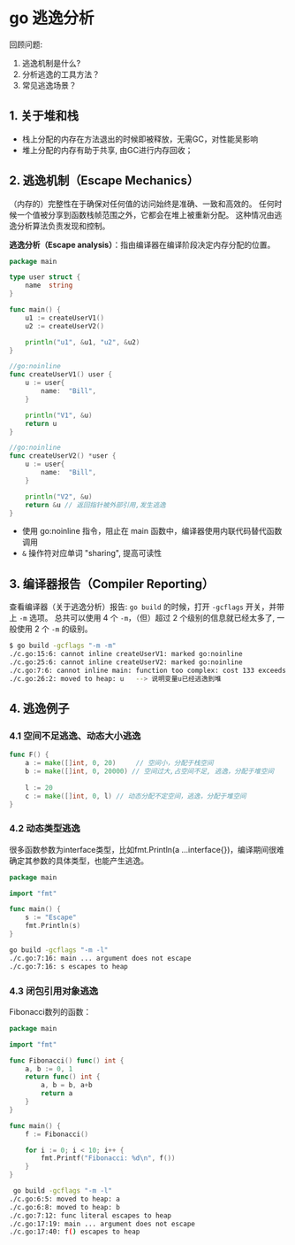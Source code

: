 <!---
markmeta_author: wongoo
markmeta_date: 2020-01-03
markmeta_title: Go 逃逸分析
markmeta_categories: 编程语言
markmeta_tags: golang,escape
-->

# go 逃逸分析

回顾问题:
1. 逃逸机制是什么?
2. 分析逃逸的工具方法？
3. 常见逃逸场景？



## 1. 关于堆和栈

- 栈上分配的内存在方法退出的时候即被释放，无需GC，对性能吴影响
- 堆上分配的内存有助于共享, 由GC进行内存回收；

## 2. 逃逸机制（Escape Mechanics）

（内存的）完整性在于确保对任何值的访问始终是准确、一致和高效的。
任何时候一个值被分享到函数栈帧范围之外，它都会在堆上被重新分配。
这种情况由逃逸分析算法负责发现和控制。

**逃逸分析（Escape analysis）**：指由编译器在编译阶段决定内存分配的位置。

```go
package main

type user struct {
    name  string
}

func main() {
    u1 := createUserV1()
    u2 := createUserV2()

    println("u1", &u1, "u2", &u2)
}

//go:noinline
func createUserV1() user {
    u := user{
        name:  "Bill",
    }

    println("V1", &u)
    return u
}

//go:noinline
func createUserV2() *user {
    u := user{
        name:  "Bill",
    }

    println("V2", &u)
    return &u // 返回指针被外部引用,发生逃逸
}
```

- 使用 go:noinline 指令，阻止在 main 函数中，编译器使用内联代码替代函数调用
- `&` 操作符对应单词 "sharing", 提高可读性


## 3. 编译器报告（Compiler Reporting）

查看编译器（关于逃逸分析）报告: `go build` 的时候，打开 `-gcflags` 开关，并带上 `-m` 选项。
总共可以使用 4 个 `-m`，（但）超过 2 个级别的信息就已经太多了, 一般使用 2 个 `-m` 的级别。

```bash
$ go build -gcflags "-m -m"
./c.go:15:6: cannot inline createUserV1: marked go:noinline
./c.go:25:6: cannot inline createUserV2: marked go:noinline
./c.go:7:6: cannot inline main: function too complex: cost 133 exceeds budget 80
./c.go:26:2: moved to heap: u   --> 说明变量u已经逃逸到堆
```

## 4. 逃逸例子

### 4.1 空间不足逃逸、动态大小逃逸
```go
func F() {
	a := make([]int, 0, 20)     // 空间小，分配于栈空间
	b := make([]int, 0, 20000) // 空间过大,占空间不足, 逃逸，分配于堆空间
 
	l := 20
	c := make([]int, 0, l) // 动态分配不定空间，逃逸，分配于堆空间
}
```

### 4.2 动态类型逃逸

很多函数参数为interface类型，比如fmt.Println(a …interface{})，编译期间很难确定其参数的具体类型，也能产生逃逸。

```go
package main

import "fmt"

func main() {
    s := "Escape"
    fmt.Println(s)
}
```

```bash
go build -gcflags "-m -l"
./c.go:7:16: main ... argument does not escape
./c.go:7:16: s escapes to heap
```

### 4.3 闭包引用对象逃逸

Fibonacci数列的函数：
```go
package main

import "fmt"

func Fibonacci() func() int {
    a, b := 0, 1
    return func() int {
        a, b = b, a+b
        return a
    }
}

func main() {
    f := Fibonacci()

    for i := 0; i < 10; i++ {
        fmt.Printf("Fibonacci: %d\n", f())
    }
}
```

```bash
 go build -gcflags "-m -l"
./c.go:6:5: moved to heap: a
./c.go:6:8: moved to heap: b
./c.go:7:12: func literal escapes to heap
./c.go:17:19: main ... argument does not escape
./c.go:17:40: f() escapes to heap
```
